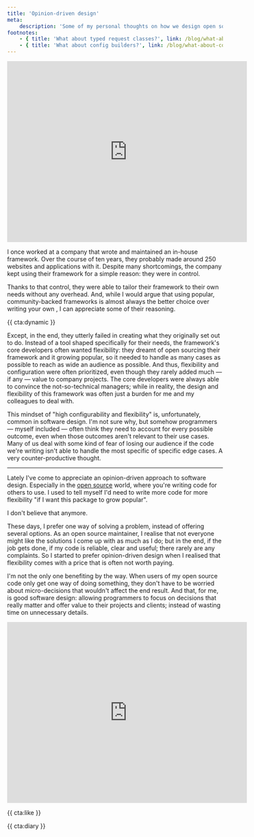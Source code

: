 ```yaml
---
title: 'Opinion-driven design'
meta:
    description: 'Some of my personal thoughts on how we design open source projects'
footnotes:
    - { title: 'What about typed request classes?', link: /blog/what-about-request-classes }
    - { title: 'What about config builders?', link: /blog/what-about-config-builders }
---
```



<p>
<iframe width="560" height="422" src="https://www.youtube.com/embed/yBLVBwiAfrM" title="YouTube video player" frameborder="0" allow="accelerometer; autoplay; clipboard-write; encrypted-media; gyroscope; picture-in-picture" allowfullscreen></iframe>
</p>

I once worked at a company that wrote and maintained an in-house framework. Over the course of ten years, they probably
made around 250 websites and applications with it. Despite many shortcomings, the company kept using their framework for
a simple reason: they were in control.

Thanks to that control, they were able to tailor their framework to their own needs without any overhead. And, while I
would argue that using popular, community-backed frameworks is almost always the better
choice over writing your own , I can appreciate some of their reasoning.

{{ cta:dynamic }}

Except, in the end, they utterly failed in creating what they originally set out to do. Instead of a tool shaped
specifically for their needs, the framework's core developers often wanted flexibility: they dreamt of open sourcing
their framework and it growing popular, so it needed to handle as many cases as possible to reach as wide an audience as
possible. And thus, flexibility and configuration were often prioritized, even though they rarely added much — if any —
value to company projects. The core developers were always able to convince the not-so-technical managers; while in
reality, the design and flexibility of this framework was often just a burden for me and my colleagues to deal with.

This mindset of "high configurability and flexibility" is, unfortunately, common in software design. I'm not sure
why, but somehow programmers — myself included — often think they need to account for every possible outcome, even when those
outcomes aren't relevant to their use cases. Many of us deal with some kind of fear of losing our audience if the code we're writing isn't able to handle the most specific of specific edge cases. A very counter-productive thought.

---

Lately I've come to appreciate an opinion-driven approach to software design. Especially in the [open source](*https://spatie.be/open-source?search=&sort=-downloads) world, where you're writing code for others to use. I used to tell myself I'd need to write more code for more flexibility "if I want this package to grow popular".

I don't believe that anymore.

These days, I prefer one way of solving a problem, instead of offering several options. As an open source maintainer, I realise that not everyone might like the solutions I come up with as much as I do; but in the end, if the job gets done, if my code is reliable, clear and useful; there rarely are any complaints. So I started to prefer opinion-driven design when I realised that flexibility comes with a price that is often not worth paying.

I'm not the only one benefiting by the way. When users of my open source code only get one way of doing something, they
don't have to be worried about micro-decisions that wouldn't affect the end result. And that, for me, is good software
design: allowing programmers to focus on decisions that really matter and offer value to their projects and clients;
instead of wasting time on unnecessary details.

<p>
<iframe width="560" height="422" src="https://www.youtube.com/embed/yBLVBwiAfrM" title="YouTube video player" frameborder="0" allow="accelerometer; autoplay; clipboard-write; encrypted-media; gyroscope; picture-in-picture" allowfullscreen></iframe>
</p>

{{ cta:like }}

{{ cta:diary }}
